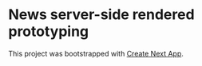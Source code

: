 # News server-side rendered prototyping

This project was bootstrapped with [Create Next App](https://github.com/segmentio/create-next-app).
